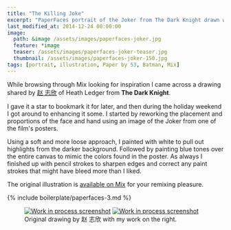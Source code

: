 ```yaml
---
title: "The Killing Joke"
excerpt: "PaperFaces portrait of the Joker from The Dark Knight drawn with Paper by 53 on an iPad."
last_modified_at: 2014-12-24 00:00:00
image: 
  path: &image /assets/images/paperfaces-joker.jpg 
  feature: *image
  teaser: /assets/images/paperfaces-joker-teaser.jpg
  thumbnail: /assets/images/paperfaces-joker-150.jpg
tags: [portrait, illustration, Paper by 53, Batman, Mix]
---
```


While browsing through Mix looking for inspiration I came across a drawing shared by [赵 志欣](https://mix.fiftythree.com/122266--) of Heath Ledger from **The Dark Knight**.

I gave it a star to bookmark it for later, and then during the holiday weekend I got around to enhancing it some. I started by reworking the placement and proportions of the face and hand using an image of the Joker from one of the film's posters.

Using a soft and more loose approach, I painted with white to pull out highlights from the darker background. Followed by painting blue tones over the entire canvas to mimic the colors found in the poster. As always I finished up with pencil strokes to sharpen edges and correct any paint strokes that might have bleed more than I liked.

The original illustration is [available on Mix](https://mix.fiftythree.com/11098-Michael-Rose/1110713) for your remixing pleasure.

{% include boilerplate/paperfaces-3.md %}

<figure class="half">
  <a href="{{ site.url }}/assets/images/paperfaces-joker-original-1-lg.jpg"><img src="{{ site.url }}/assets/images/paperfaces-joker-original-1-600.jpg" alt="Work in process screenshot"></a>
  <a href="{{ site.url }}/assets/images/paperfaces-joker-process-1-lg.jpg"><img src="{{ site.url }}/assets/images/paperfaces-joker-process-1-600.jpg" alt="Work in process screenshot"></a>
  <figcaption>Original drawing by 赵 志欣 with my work on the right.</figcaption>
</figure>
